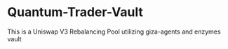 # Quantum-Trader-Vault
This is a Uniswap V3 Rebalancing Pool utilizing giza-agents and enzymes vault

